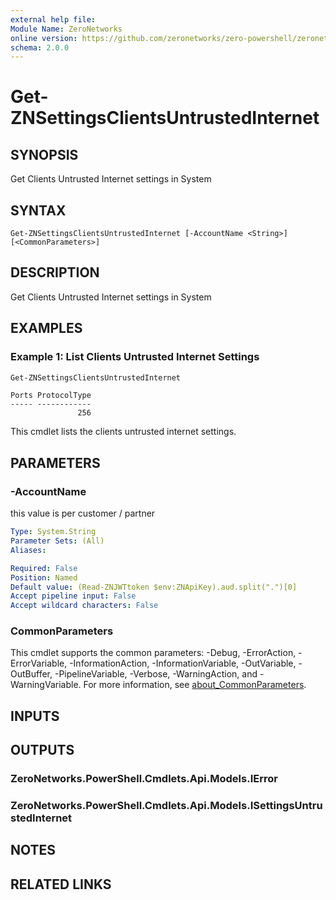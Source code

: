 ```yaml
---
external help file:
Module Name: ZeroNetworks
online version: https://github.com/zeronetworks/zero-powershell/zeronetworks/get-znsettingsclientsuntrustedinternet
schema: 2.0.0
---
```


# Get-ZNSettingsClientsUntrustedInternet

## SYNOPSIS
Get Clients Untrusted Internet settings in System

## SYNTAX

```
Get-ZNSettingsClientsUntrustedInternet [-AccountName <String>] [<CommonParameters>]
```

## DESCRIPTION
Get Clients Untrusted Internet settings in System

## EXAMPLES

### Example 1: List Clients Untrusted Internet Settings
```powershell
Get-ZNSettingsClientsUntrustedInternet
```

```output
Ports ProtocolType
----- ------------
               256
```

This cmdlet lists the clients untrusted internet settings.

## PARAMETERS

### -AccountName
this value is per customer / partner

```yaml
Type: System.String
Parameter Sets: (All)
Aliases:

Required: False
Position: Named
Default value: (Read-ZNJWTtoken $env:ZNApiKey).aud.split(".")[0]
Accept pipeline input: False
Accept wildcard characters: False
```

### CommonParameters
This cmdlet supports the common parameters: -Debug, -ErrorAction, -ErrorVariable, -InformationAction, -InformationVariable, -OutVariable, -OutBuffer, -PipelineVariable, -Verbose, -WarningAction, and -WarningVariable. For more information, see [about_CommonParameters](http://go.microsoft.com/fwlink/?LinkID=113216).

## INPUTS

## OUTPUTS

### ZeroNetworks.PowerShell.Cmdlets.Api.Models.IError

### ZeroNetworks.PowerShell.Cmdlets.Api.Models.ISettingsUntrustedInternet

## NOTES

## RELATED LINKS

